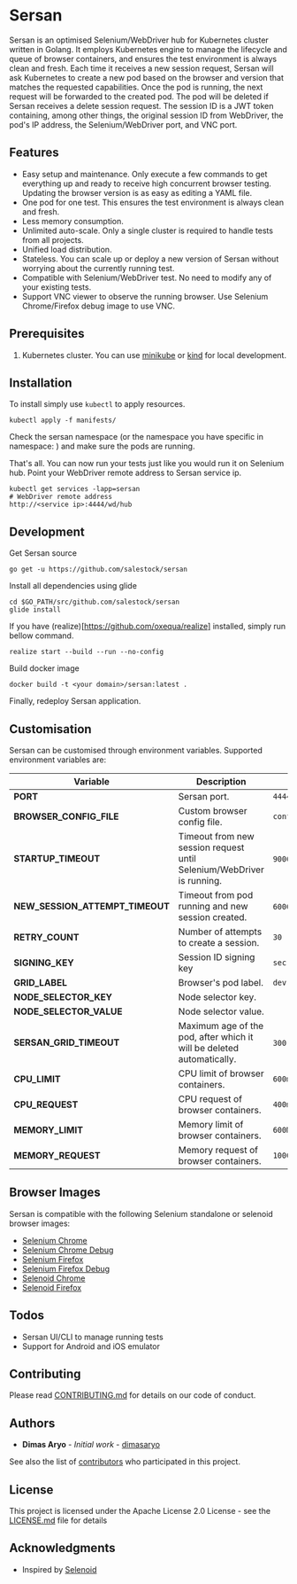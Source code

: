 # Sersan

Sersan is an optimised Selenium/WebDriver hub for Kubernetes cluster written in Golang. It employs Kubernetes engine to manage the lifecycle and queue of browser containers, and ensures the test environment is always clean and fresh.
Each time it receives a new session request, Sersan will ask Kubernetes to create a new pod based on the browser and version that matches the requested capabilities. Once the pod is running, the next request will be forwarded to the created pod. The pod will be deleted if Sersan receives a delete session request.
The session ID is a JWT token containing, among other things, the original session ID from WebDriver, the pod's IP address, the Selenium/WebDriver port, and VNC port.

## Features

- Easy setup and maintenance. Only execute a few commands to get everything up and ready to receive high concurrent browser testing. Updating the browser version is as easy as editing a YAML file.
- One pod for one test. This ensures the test environment is always clean and fresh.
- Less memory consumption.
- Unlimited auto-scale. Only a single cluster is required to handle tests from all projects.
- Unified load distribution.
- Stateless. You can scale up or deploy a new version of Sersan without worrying about the currently running test.
- Compatible with Selenium/WebDriver test. No need to modify any of your existing tests.
- Support VNC viewer to observe the running browser. Use Selenium Chrome/Firefox debug image to use VNC.

## Prerequisites

1. Kubernetes cluster. You can use [minikube](https://github.com/kubernetes/minikube) or [kind](https://github.com/kubernetes-sigs/kind) for local development.

## Installation

To install simply use `kubectl` to apply resources.

```
kubectl apply -f manifests/
```

Check the sersan namespace (or the namespace you have specific in namespace: ) and make sure the pods are running.

That's all. You can now run your tests just like you would run it on Selenium hub. Point your WebDriver remote address to Sersan service ip.
```
kubectl get services -lapp=sersan
# WebDriver remote address
http://<service ip>:4444/wd/hub
```

## Development

Get Sersan source
```
go get -u https://github.com/salestock/sersan
```

Install all dependencies using glide
```
cd $GO_PATH/src/github.com/salestock/sersan
glide install
```

If you have (realize)[https://github.com/oxequa/realize] installed, simply run bellow command.
```
realize start --build --run --no-config
```

Build docker image
```
docker build -t <your domain>/sersan:latest .
```

Finally, redeploy Sersan application.

## Customisation

Sersan can be customised through environment variables. Supported environment variables are:

| Variable | Description | Default Value |
|----------|-------------|---------------|
|**PORT**|Sersan port.|`4444`|
|**BROWSER_CONFIG_FILE**|Custom browser config file.|`config/browsers.yaml`
|**STARTUP_TIMEOUT**|Timeout from new session request until Selenium/WebDriver is running.|`900000` (miliseconds)|
|**NEW_SESSION_ATTEMPT_TIMEOUT**|Timeout from pod running and new session created.|`60000` (miliseconds)|
|**RETRY_COUNT**|Number of attempts to create a session.|`30`|
|**SIGNING_KEY**|Session ID signing key|`secret_key`|
|**GRID_LABEL**|Browser's pod label.|`dev`|
|**NODE_SELECTOR_KEY**|Node selector key.||
|**NODE_SELECTOR_VALUE**|Node selector value.||
|**SERSAN_GRID_TIMEOUT**|Maximum age of the pod, after which it will be deleted automatically.|`300` (seconds)|
|**CPU_LIMIT**|CPU limit of browser containers.|`600m`|
|**CPU_REQUEST**|CPU request of browser containers.|`400m`|
|**MEMORY_LIMIT**|Memory limit of browser containers.|`600Mi`|
|**MEMORY_REQUEST**|Memory request of browser containers.|`1000Mi`|

## Browser Images

Sersan is compatible with the following Selenium standalone or selenoid browser images:
- [Selenium Chrome](https://hub.docker.com/r/selenium/standalone-chrome)
- [Selenium Chrome Debug](https://hub.docker.com/r/selenium/standalone-chrome-debug)
- [Selenium Firefox](https://hub.docker.com/r/selenium/standalone-firefox)
- [Selenium Firefox Debug](https://hub.docker.com/r/selenium/standalone-firefox-debug)
- [Selenoid Chrome](https://hub.docker.com/r/selenoid/chrome)
- [Selenoid Firefox](https://hub.docker.com/r/selenoid/firefox)

## Todos

- Sersan UI/CLI to manage running tests
- Support for Android and iOS emulator

## Contributing

Please read [CONTRIBUTING.md](https://github.com/salestock/sersan/CONTRIBUTING.md) for details on our code of conduct.

## Authors

* **Dimas Aryo** - *Initial work* - [dimasaryo](https://github.com/dimasaryo)

See also the list of [contributors](https://github.com/salestock/sersan/contributors) who participated in this project.

## License

This project is licensed under the Apache License 2.0 License - see the [LICENSE.md](LICENSE.md) file for details


## Acknowledgments

* Inspired by [Selenoid](https://github.com/aerokube/selenoid)
